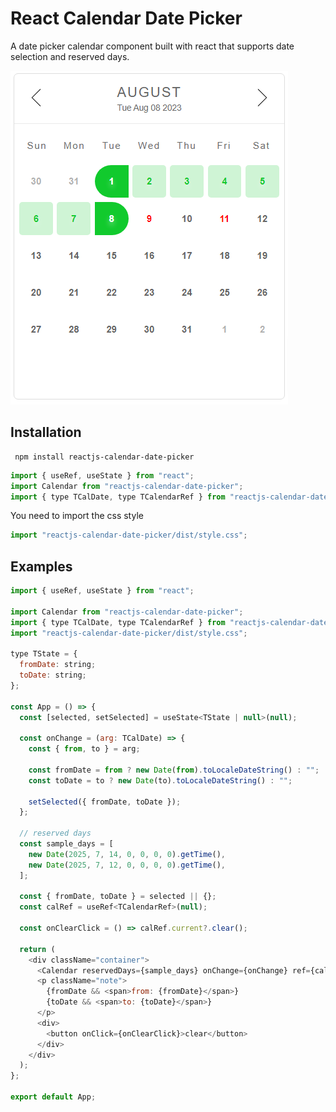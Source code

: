 # React Calendar Date Picker

A date picker calendar component built with react that supports date selection and reserved days.

![alt text](https://raw.githubusercontent.com/shamouni/shamouni.github.io/master/assets/images/calendar-screenshot.png)

## Installation

```
 npm install reactjs-calendar-date-picker
```

```js
import { useRef, useState } from "react";
import Calendar from "reactjs-calendar-date-picker";
import { type TCalDate, type TCalendarRef } from "reactjs-calendar-date-picker";
```

You need to import the css style

```js
import "reactjs-calendar-date-picker/dist/style.css";
```

## Examples

```js
import { useRef, useState } from "react";

import Calendar from "reactjs-calendar-date-picker";
import { type TCalDate, type TCalendarRef } from "reactjs-calendar-date-picker";
import "reactjs-calendar-date-picker/dist/style.css";

type TState = {
  fromDate: string;
  toDate: string;
};

const App = () => {
  const [selected, setSelected] = useState<TState | null>(null);

  const onChange = (arg: TCalDate) => {
    const { from, to } = arg;

    const fromDate = from ? new Date(from).toLocaleDateString() : "";
    const toDate = to ? new Date(to).toLocaleDateString() : "";

    setSelected({ fromDate, toDate });
  };

  // reserved days
  const sample_days = [
    new Date(2025, 7, 14, 0, 0, 0, 0).getTime(),
    new Date(2025, 7, 12, 0, 0, 0, 0).getTime(),
  ];

  const { fromDate, toDate } = selected || {};
  const calRef = useRef<TCalendarRef>(null);

  const onClearClick = () => calRef.current?.clear();

  return (
    <div className="container">
      <Calendar reservedDays={sample_days} onChange={onChange} ref={calRef} />
      <p className="note">
        {fromDate && <span>from: {fromDate}</span>}
        {toDate && <span>to: {toDate}</span>}
      </p>
      <div>
        <button onClick={onClearClick}>clear</button>
      </div>
    </div>
  );
};

export default App;
```
